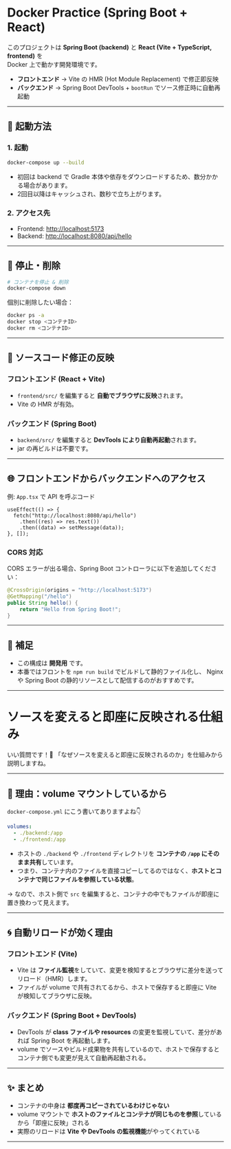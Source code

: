 
# Docker Practice (Spring Boot + React)

このプロジェクトは **Spring Boot (backend)** と **React (Vite + TypeScript, frontend)** を  
Docker 上で動かす開発環境です。  

- **フロントエンド** → Vite の HMR (Hot Module Replacement) で修正即反映  
- **バックエンド** → Spring Boot DevTools + `bootRun` でソース修正時に自動再起動  

---

## 🚀 起動方法

### 1. 起動
```bash
docker-compose up --build
````

* 初回は backend で Gradle 本体や依存をダウンロードするため、数分かかる場合があります。
* 2回目以降はキャッシュされ、数秒で立ち上がります。

### 2. アクセス先

* Frontend: [http://localhost:5173](http://localhost:5173)
* Backend: [http://localhost:8080/api/hello](http://localhost:8080/api/hello)

---

## 🛑 停止・削除

```bash
# コンテナを停止 & 削除
docker-compose down
```

個別に削除したい場合：

```bash
docker ps -a
docker stop <コンテナID>
docker rm <コンテナID>
```

---

## 🔄 ソースコード修正の反映

### フロントエンド (React + Vite)

* `frontend/src/` を編集すると **自動でブラウザに反映**されます。
* Vite の HMR が有効。

### バックエンド (Spring Boot)

* `backend/src/` を編集すると **DevTools により自動再起動**されます。
* jar の再ビルドは不要です。

---

## 🌐 フロントエンドからバックエンドへのアクセス

例: `App.tsx` で API を呼ぶコード

```tsx
useEffect(() => {
  fetch("http://localhost:8080/api/hello")
    .then((res) => res.text())
    .then((data) => setMessage(data));
}, []);
```

### CORS 対応

CORS エラーが出る場合、Spring Boot コントローラに以下を追加してください：

```java
@CrossOrigin(origins = "http://localhost:5173")
@GetMapping("/hello")
public String hello() {
    return "Hello from Spring Boot!";
}
```

---

## 📝 補足

* この構成は **開発用** です。
* 本番ではフロントを `npm run build` でビルドして静的ファイル化し、
  Nginx や Spring Boot の静的リソースとして配信するのがおすすめです。

---

# ソースを変えると即座に反映される仕組み

いい質問です！👏
「なぜソースを変えると即座に反映されるのか」を仕組みから説明しますね。

---

## 🔑 理由：**volume マウント**しているから

`docker-compose.yml` にこう書いてありますよね👇

```yaml
volumes:
  - ./backend:/app
  - ./frontend:/app
```

* ホストの `./backend` や `./frontend` ディレクトリを **コンテナの `/app` にそのまま共有**しています。
* つまり、コンテナ内のファイルを直接コピーしてるのではなく、**ホストとコンテナで同じファイルを参照している状態**。

→ なので、ホスト側で `src` を編集すると、コンテナの中でもファイルが即座に置き換わって見えます。

---

## 🌀 自動リロードが効く理由

### フロントエンド (Vite)

* Vite は **ファイル監視**をしていて、変更を検知するとブラウザに差分を送ってリロード（HMR）します。
* ファイルが volume で共有されてるから、ホストで保存すると即座に Vite が検知してブラウザに反映。

### バックエンド (Spring Boot + DevTools)

* DevTools が **class ファイルや resources** の変更を監視していて、差分があれば Spring Boot を再起動します。
* volume でソースやビルド成果物を共有しているので、ホストで保存するとコンテナ側でも変更が見えて自動再起動される。

---

## ✨ まとめ

* コンテナの中身は **都度再コピーされているわけじゃない**
* volume マウントで **ホストのファイルとコンテナが同じものを参照**しているから「即座に反映」される
* 実際のリロードは **Vite や DevTools の監視機能**がやってくれている

---
